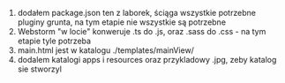 1) dodałem package.json ten z laborek, ściąga wszystkie potrzebne pluginy grunta, na tym etapie nie wszystkie są potrzebne
2) Webstorm "w locie" konweruje .ts do .js, oraz .sass do .css - na tym etapie tyle potrzeba
3) main.html jest w katalogu ./templates/mainView/
4) dodalem katalogi apps i resources oraz przykladowy .jpg, zeby katalog sie stworzyl